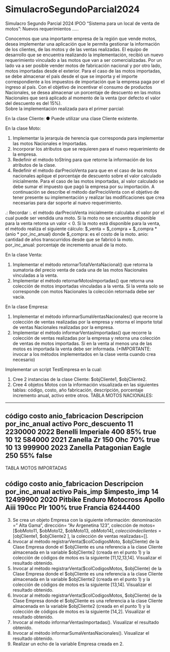 # SimulacroSegundoParcial2024

 Simulacro Segundo Parcial 2024  IPOO
“Sistema para un local de venta de motos”: Nuevos requerimientos …..

Conocemos que una importante empresa de la región que vende motos, desea implementar una aplicación que le permita gestionar la información de los clientes, de las motos y de las ventas realizadas. 
El equipo de desarrollo que se encuentra realizando la implementación, recibió un nuevo requerimiento vinculado a las motos que van a ser comercializadas. Por un lado va a ser posible vender motos de fabricación nacional y por otro lado, motos importadas desde el exterior. Para el caso de las motos importadas, se debe almacenar  el país desde el que se importa y el  importe correspondiente a los impuestos de importación que la empresa paga por el ingreso al país. Con el objetivo de incentivar el consumo de productos Nacionales, se desea almacenar un porcentaje de descuento en las motos Nacionales que será aplicado al momento de la venta (por defecto el valor del descuento es del 15%).  
	Sobre la implementación realizada para el primer parcial: 

En la clase Cliente:
●	 Puede utilizar una clase Cliente existente.

En la clase Moto:
1.	Implementar la jerarquía de herencia que corresponda para implementar las motos Nacionales e Importadas.
2.	Incorporar los atributos que se requieren para el nuevo requerimiento de la empresa.
3.	Redefinir el método toString  para que retorne la información de los atributos de la clase.
4.	Redefinir el método darPrecioVenta para que en el caso de las motos nacionales aplique el porcentaje de descuento sobre el valor calculado inicialmente. Para el caso de las motos importadas, al valor calculado se debe sumar el impuesto que pagó la empresa por su importación.  A continuación se describe el método  darPrecioVenta  con el objetivo de tener presente su implementación y realizar las modificaciones que crea necesarias para dar soporte al nuevo requerimiento. 

.: Recordar :. el método darPrecioVenta inicialmente  calculaba el valor por el cual puede ser vendida una moto. Si la moto no se encuentra disponible para la venta retorna un valor < 0. Si la moto está disponible para la venta, el método realiza el siguiente cálculo: 
$_venta = $_compra + $_compra * (anio * por_inc_anual) 
donde  $_compra:  es el costo de la moto.
            anio: cantidad de años transcurridos desde que se fabricó  la moto.
            por_inc_anual:  porcentaje de incremento anual de la moto.

En la clase Venta:
1.	Implementar el método retornarTotalVentaNacional() que retorna  la sumatoria del precio venta de cada una de las motos Nacionales vinculadas a la venta.
2.	Implementar el método retornarMotosImportadas() que retorna una colección de motos importadas vinculadas a la venta. Si la venta solo se corresponde con motos Nacionales la colección retornada debe ser vacía.

En la clase Empresa:
1.	Implementar el método informarSumaVentasNacionales() que recorre la colección de ventas realizadas por la empresa y retorna el importe total de ventas Nacionales realizadas por la empresa.
2.	Implementar el método informarVentasImportadas() que recorre la colección de ventas realizadas por la empresa y retorna una colección de ventas de motos  importadas. Si en la venta al menos una de las motos es importada la venta debe ser informada.
               (*IMPORTANTE: invocar a los métodos implementados en la clase venta cuando crea necesario)


Implementar un script TestEmpresa en la cual:
1.	Cree 2 instancias de la clase Cliente: $objCliente1, $objCliente2.
2.	Cree 4 objetos Motos con la  información visualizada en las siguientes tablas: código, costo, año fabricación, descripción, porcentaje incremento anual, activo entre otros.
TABLA MOTOS NACIONALES:
-----------------------------------------------------------
código 	costo	anio_fabricacion	Descripcion	por_inc_anual	activo	Porc_descuento
11	2230000	2022	Benelli Imperiale 400	85%	true	10
12	584000	2021	Zanella Zr 150 Ohc	70%	true	10
13	999900	2023	Zanella Patagonian Eagle 250
	55%	false	
-----------------------------------------------------------
TABLA MOTOS  IMPORTADAS


código 	costo	anio_fabricacion	Descripcion	por_inc_anual	activo	Pais_imp	$impesto_imp
14	
12499900
	2020	Pitbike Enduro Motocross Apollo Aiii 190cc Plr	100%	true	Francia	6244400
-----------------------------------------------------------
3.	Se crea un objeto Empresa con la siguiente información: denominación =” Alta Gama”, dirección= “Av Argenetina 123”,  colección de motos= [$obMoto11, $obMoto12, $obMoto13, $obMoto14] , colección de clientes = [$objCliente1, $objCliente2 ], la colección de ventas realizadas=[].
4.	Invocar al método  registrarVenta($colCodigosMoto, $objCliente) de la Clase Empresa donde el $objCliente es una referencia a la clase Cliente almacenada en la variable $objCliente2 (creada en el punto 1) y la colección de códigos de motos es la siguiente [11,12,13,14]. Visualizar el resultado obtenido.
5.	Invocar al método  registrarVenta($colCodigosMotos, $objCliente) de la Clase Empresa donde el $objCliente es una referencia a la clase Cliente almacenada en la variable $objCliente2 (creada en el punto 1) y la colección de códigos de motos es la siguiente [13,14].  Visualizar el resultado obtenido.
6.	Invocar al método  registrarVenta($colCodigosMotos, $objCliente) de la Clase Empresa donde el $objCliente es una referencia a la clase Cliente almacenada en la variable $objCliente2 (creada en el punto 1) y la colección de códigos de motos es la siguiente [14,2].  Visualizar el resultado obtenido.
7.	Invocar al método  informarVentasImportadas().  Visualizar el resultado obtenido.
8.	Invocar al método  informarSumaVentasNacionales().  Visualizar el resultado obtenido.
9.	Realizar un echo de la variable Empresa creada en 2.







